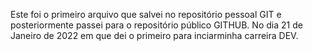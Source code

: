 Este foi o primeiro arquivo que salvei no repositório pessoal GIT e posteriormente passei para o repositório público GITHUB.
No dia 21 de Janeiro de 2022 em que dei o primeiro para inciarminha carreira DEV.
